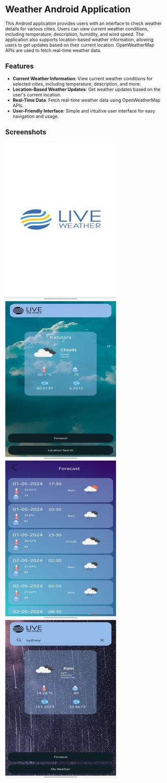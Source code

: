 # Weather Android Application

This Android application provides users with an interface to check weather details for various cities. Users can view current weather conditions, including temperature, description, humidity, and wind speed. The application also supports location-based weather information, allowing users to get updates based on their current location. OpenWeatherMap APIs are used to fetch real-time weather data.

## Features

- **Current Weather Information**: View current weather conditions for selected cities, including temperature, description, and more.
- **Location-Based Weather Updates**: Get weather updates based on the user's current location.
- **Real-Time Data**: Fetch real-time weather data using OpenWeatherMap APIs.
- **User-Friendly Interface**: Simple and intuitive user interface for easy navigation and usage.

## Screenshots

![Screenshot 1](https://github.com/Gehan99/Weather-Application/blob/main/WatherApp/app/1.jpeg)
![Screenshot 1](https://github.com/Gehan99/Weather-Application/blob/main/WatherApp/app/2.jpeg)
![Screenshot 1](https://github.com/Gehan99/Weather-Application/blob/main/WatherApp/app/3.jpeg)
![Screenshot 1](https://github.com/Gehan99/Weather-Application/blob/main/WatherApp/app/4.jpeg)
